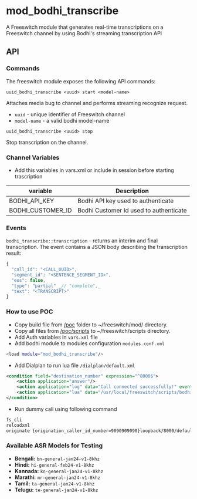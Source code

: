 # mod_bodhi_transcribe

A Freeswitch module that generates real-time transcriptions on a Freeswitch channel by using Bodhi's streaming transcription API

## API

### Commands

The freeswitch module exposes the following API commands:

```
uuid_bodhi_transcribe <uuid> start <model-name>
```

Attaches media bug to channel and performs streaming recognize request.

- `uuid` - unique identifier of Freeswitch channel
- `model-name` - a valid bodhi model-name

```
uuid_bodhi_transcribe <uuid> stop
```

Stop transcription on the channel.

### Channel Variables

- Add this variables in vars.xml or include in session before starting trascription

| variable          | Description                            |
| ----------------- | -------------------------------------- |
| BODHI_API_KEY     | Bodhi API key used to authenticate     |
| BODHI_CUSTOMER_ID | Bodhi Customer Id used to authenticate |

### Events

`bodhi_transcribe::transcription` - returns an interim and final transcription. The event contains a JSON body describing the transcription result:

```js
{
  "call_id": "<CALL_UUID>",
  "segment_id": "<SENTENCE_SEGMENT_ID>",
  "eos": false,
  "type": "partial" _// "complete",_
  "text": "<TRANSCRIPT>"
}
```

### How to use POC

- Copy build file from [/poc](/poc) folder to ~/freeswitch/mod/ directory.
- Copy all files from [/poc/scripts](/poc/scripts) to ~/freeswitch/scripts directory.
- Add Auth variables in `vars.xml` file
- Add bodhi module to modules configuration `modules.conf.xml`

```bash
<load module="mod_bodhi_transcribe"/>
```

- Add Dialplan to run lua file `/dialplan/default.xml`

```xml
<condition field="destination_number" expression="^8000$">
    <action application="answer"/>
    <action application="log" data="Call connected successfully!" event="info"/>
    <action application="lua" data="/usr/local/freeswitch/scripts/bodhi_transcribe.lua"/>
</condition>
```

- Run dummy call using following command

```bash
fs_cli
reloadxml
originate {origination_caller_id_number=9090909090}loopback/8000/default &echo()
```

### Available ASR Models for Testing

- **Bengali:** `bn-general-jan24-v1-8khz`
- **Hindi:** `hi-general-feb24-v1-8khz`
- **Kannada:** `kn-general-jan24-v1-8khz`
- **Marathi:** `mr-general-jan24-v1-8khz`
- **Tamil:** `ta-general-jan24-v1-8khz`
- **Telugu:** `te-general-jan24-v1-8khz`
